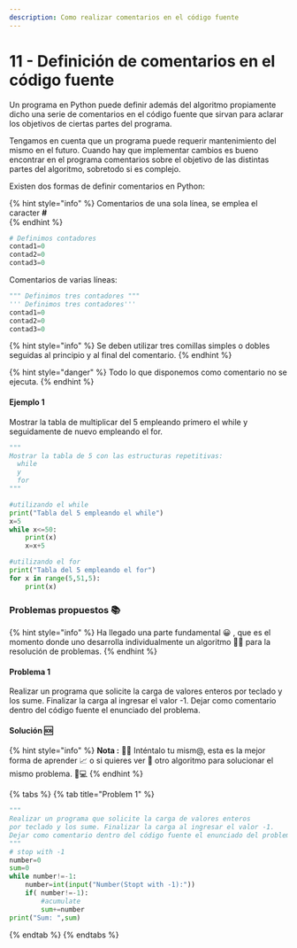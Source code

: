 ```yaml
---
description: Como realizar comentarios en el código fuente
---
```


# 11 - Definición de comentarios en el código fuente

Un programa en Python puede definir además del algoritmo propiamente dicho una serie de comentarios en el código fuente que sirvan para aclarar los objetivos de ciertas partes del programa.

Tengamos en cuenta que un programa puede requerir mantenimiento del mismo en el futuro. Cuando hay que implementar cambios es bueno encontrar en el programa comentarios sobre el objetivo de las distintas partes del algoritmo, sobretodo si es complejo.

Existen dos formas de definir comentarios en Python:

{% hint style="info" %}
 Comentarios de una sola línea, se emplea el caracter **\#**     
{% endhint %}

```python
# Definimos contadores
contad1=0
contad2=0
contad3=0   
```

Comentarios de varias líneas:

```python
""" Definimos tres contadores """
''' Definimos tres contadores'''
contad1=0
contad2=0
contad3=0  
```

{% hint style="info" %}
Se deben utilizar tres comillas simples o dobles seguidas al principio y al final del comentario.
{% endhint %}

{% hint style="danger" %}
Todo lo que disponemos como comentario  no se ejecuta.
{% endhint %}

#### Ejemplo 1

Mostrar la tabla de multiplicar del 5 empleando primero el while y seguidamente de nuevo empleando el for.

```python
"""
Mostrar la tabla de 5 con las estructuras repetitivas:
  while
  y
  for
"""

#utilizando el while
print("Tabla del 5 empleando el while")
x=5
while x<=50:
    print(x)
    x=x+5

#utilizando el for
print("Tabla del 5 empleando el for")
for x in range(5,51,5):
    print(x)    
```



### Problemas propuestos 📚 

{% hint style="info" %}
Ha llegado una parte fundamental 😀 , que es el momento donde uno desarrolla individualmente un algoritmo ✍🏾 para la resolución de problemas. 
{% endhint %}

#### Problema 1

Realizar un programa que solicite la carga de valores enteros por teclado y los sume. Finalizar la carga al ingresar el valor -1. Dejar como comentario dentro del código fuente el enunciado del problema.

#### Solución 🆘 

{% hint style="info" %}
**Nota :** 👩🏫 Inténtalo tu mism@, esta es la mejor forma de aprender 📈  o si quieres ver 👀 otro algoritmo para solucionar el mismo problema. 👨💻
{% endhint %}

{% tabs %}
{% tab title="Problem 1" %}
```python
"""
Realizar un programa que solicite la carga de valores enteros 
por teclado y los sume. Finalizar la carga al ingresar el valor -1. 
Dejar como comentario dentro del código fuente el enunciado del problema.
"""
# stop with -1
number=0
sum=0
while number!=-1:
    number=int(input("Number(Stopt with -1):"))
    if( number!=-1):
        #acumulate
        sum+=number
print("Sum: ",sum)
```
{% endtab %}
{% endtabs %}





